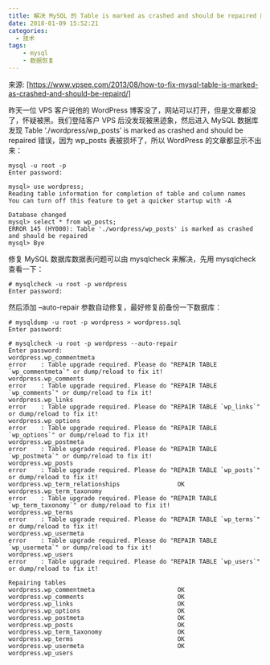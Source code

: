 ```yaml
---
title: 解决 MySQL 的 Table is marked as crashed and should be repaired 问题
date: 2018-01-09 15:52:21
categories:
  - 技术
tags:
    - mysql
    - 数据恢复
---
```

来源: [https://www.vpsee.com/2013/08/how-to-fix-mysql-table-is-marked-as-crashed-and-should-be-repaird/]

昨天一位 VPS 客户说他的 WordPress 博客没了，网站可以打开，但是文章都没了，怀疑被黑。我们登陆客户 VPS 后没发现被黑迹象，然后进入 MySQL 数据库发现 Table ‘./wordpress/wp_posts’ is marked as crashed and should be repaired 错误，因为 wp_posts 表被损坏了，所以 WordPress 的文章都显示不出来：

```
mysql -u root -p
Enter password:

mysql> use wordpress;
Reading table information for completion of table and column names
You can turn off this feature to get a quicker startup with -A

Database changed
mysql> select * from wp_posts;
ERROR 145 (HY000): Table './wordpress/wp_posts' is marked as crashed and should be repaired
mysql> Bye
```


修复 MySQL 数据库数据表问题可以由 mysqlcheck 来解决，先用 mysqlcheck 查看一下：
```
# mysqlcheck -u root -p wordpress
Enter password:
```

然后添加 –auto-repair 参数自动修复，最好修复前备份一下数据库：

```
# mysqldump -u root -p wordpress > wordpress.sql
Enter password:

# mysqlcheck -u root -p wordpress --auto-repair
Enter password:
wordpress.wp_commentmeta
error    : Table upgrade required. Please do "REPAIR TABLE `wp_commentmeta`" or dump/reload to fix it!
wordpress.wp_comments
error    : Table upgrade required. Please do "REPAIR TABLE `wp_comments`" or dump/reload to fix it!
wordpress.wp_links
error    : Table upgrade required. Please do "REPAIR TABLE `wp_links`" or dump/reload to fix it!
wordpress.wp_options
error    : Table upgrade required. Please do "REPAIR TABLE `wp_options`" or dump/reload to fix it!
wordpress.wp_postmeta
error    : Table upgrade required. Please do "REPAIR TABLE `wp_postmeta`" or dump/reload to fix it!
wordpress.wp_posts
error    : Table upgrade required. Please do "REPAIR TABLE `wp_posts`" or dump/reload to fix it!
wordpress.wp_term_relationships                OK
wordpress.wp_term_taxonomy
error    : Table upgrade required. Please do "REPAIR TABLE `wp_term_taxonomy`" or dump/reload to fix it!
wordpress.wp_terms
error    : Table upgrade required. Please do "REPAIR TABLE `wp_terms`" or dump/reload to fix it!
wordpress.wp_usermeta
error    : Table upgrade required. Please do "REPAIR TABLE `wp_usermeta`" or dump/reload to fix it!
wordpress.wp_users
error    : Table upgrade required. Please do "REPAIR TABLE `wp_users`" or dump/reload to fix it!

Repairing tables
wordpress.wp_commentmeta                       OK
wordpress.wp_comments                          OK
wordpress.wp_links                             OK
wordpress.wp_options                           OK
wordpress.wp_postmeta                          OK
wordpress.wp_posts                             OK
wordpress.wp_term_taxonomy                     OK
wordpress.wp_terms                             OK
wordpress.wp_usermeta                          OK
wordpress.wp_users                
```
